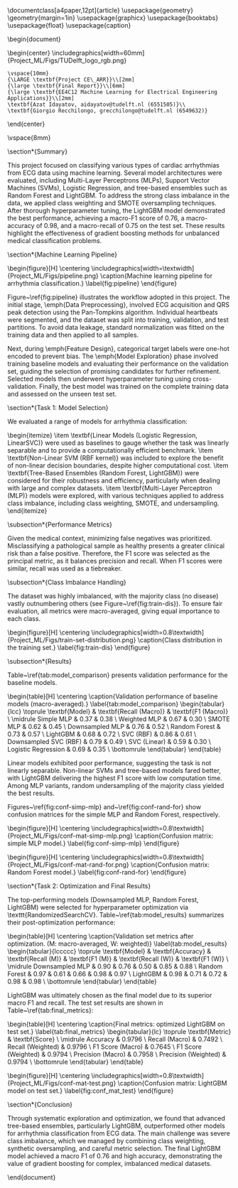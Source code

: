 \documentclass[a4paper,12pt]{article}
\usepackage{geometry}
\geometry{margin=1in}
\usepackage{graphicx}
\usepackage{booktabs}
\usepackage{float}
\usepackage{caption}

\begin{document}

\begin{center}
    \includegraphics[width=60mm]{Project_ML/Figs/TUDelft_logo_rgb.png}

    \vspace{10mm}
    {\LARGE \textbf{Project CE\_ARR}}\\[2mm]
    {\large \textbf{Final Report}}\\[6mm]
    {\large \textbf{EE4C12 Machine Learning for Electrical Engineering Applications}}\\[2mm]
    \textbf{Azat Idayatov, aidayatov@tudelft.nl (6551505)}\\
    \textbf{Giorgio Recchilongo, grecchilongo@tudelft.nl (6549632)}
\end{center}

\vspace{8mm}

\section*{Summary}

This project focused on classifying various types of cardiac arrhythmias from ECG data using machine learning. Several model architectures were evaluated, including Multi-Layer Perceptrons (MLPs), Support Vector Machines (SVMs), Logistic Regression, and tree-based ensembles such as Random Forest and LightGBM. To address the strong class imbalance in the data, we applied class weighting and SMOTE oversampling techniques. After thorough hyperparameter tuning, the LightGBM model demonstrated the best performance, achieving a macro-F1 score of 0.76, a macro-accuracy of 0.98, and a macro-recall of 0.75 on the test set. These results highlight the effectiveness of gradient boosting methods for unbalanced medical classification problems.

\section*{Machine Learning Pipeline}

\begin{figure}[H]
    \centering
    \includegraphics[width=\textwidth]{Project_ML/Figs/pipeline.png}
    \caption{Machine learning pipeline for arrhythmia classification.}
    \label{fig:pipeline}
\end{figure}

Figure~\ref{fig:pipeline} illustrates the workflow adopted in this project. The initial stage, \emph{Data Preprocessing}, involved ECG acquisition and QRS peak detection using the Pan-Tompkins algorithm. Individual heartbeats were segmented, and the dataset was split into training, validation, and test partitions. To avoid data leakage, standard normalization was fitted on the training data and then applied to all samples.

Next, during \emph{Feature Design}, categorical target labels were one-hot encoded to prevent bias. The \emph{Model Exploration} phase involved training baseline models and evaluating their performance on the validation set, guiding the selection of promising candidates for further refinement. Selected models then underwent hyperparameter tuning using cross-validation. Finally, the best model was trained on the complete training data and assessed on the unseen test set.

\section*{Task 1: Model Selection}

We evaluated a range of models for arrhythmia classification:

\begin{itemize}
    \item \textbf{Linear Models (Logistic Regression, LinearSVC)} were used as baselines to gauge whether the task was linearly separable and to provide a computationally efficient benchmark.
    \item \textbf{Non-Linear SVM (RBF kernel)} was included to explore the benefit of non-linear decision boundaries, despite higher computational cost.
    \item \textbf{Tree-Based Ensembles (Random Forest, LightGBM)} were considered for their robustness and efficiency, particularly when dealing with large and complex datasets.
    \item \textbf{Multi-Layer Perceptron (MLP)} models were explored, with various techniques applied to address class imbalance, including class weighting, SMOTE, and undersampling.
\end{itemize}

\subsection*{Performance Metrics}

Given the medical context, minimizing false negatives was prioritized. Misclassifying a pathological sample as healthy presents a greater clinical risk than a false positive. Therefore, the F1 score was selected as the principal metric, as it balances precision and recall. When F1 scores were similar, recall was used as a tiebreaker.

\subsection*{Class Imbalance Handling}

The dataset was highly imbalanced, with the majority class (no disease) vastly outnumbering others (see Figure~\ref{fig:train-dis}). To ensure fair evaluation, all metrics were macro-averaged, giving equal importance to each class.

\begin{figure}[H]
    \centering
    \includegraphics[width=0.8\textwidth]{Project_ML/Figs/train-set-distribution.png}
    \caption{Class distribution in the training set.}
    \label{fig:train-dis}
\end{figure}

\subsection*{Results}

Table~\ref{tab:model_comparison} presents validation performance for the baseline models.

\begin{table}[H]
    \centering
    \caption{Validation performance of baseline models (macro-averaged).}
    \label{tab:model_comparison}
    \begin{tabular}{lcc}
        \toprule
        \textbf{Model} & \textbf{Recall (Macro)} & \textbf{F1 (Macro)} \\
        \midrule
        Simple MLP & 0.37 & 0.38 \\
        Weighted MLP & 0.67 & 0.30 \\
        SMOTE MLP & 0.62 & 0.45 \\
        Downsampled MLP & 0.76 & 0.52 \\
        Random Forest & 0.73 & 0.57 \\
        LightGBM & 0.68 & 0.72 \\
        SVC (RBF) & 0.86 & 0.61 \\
        Downsampled SVC (RBF) & 0.79 & 0.49 \\
        SVC (Linear) & 0.59 & 0.30 \\
        Logistic Regression & 0.69 & 0.35 \\
        \bottomrule
    \end{tabular}
\end{table}

Linear models exhibited poor performance, suggesting the task is not linearly separable. Non-linear SVMs and tree-based models fared better, with LightGBM delivering the highest F1 score with low computation time. Among MLP variants, random undersampling of the majority class yielded the best results.

Figures~\ref{fig:conf-simp-mlp} and~\ref{fig:conf-rand-for} show confusion matrices for the simple MLP and Random Forest, respectively.

\begin{figure}[H]
    \centering
    \includegraphics[width=0.8\textwidth]{Project_ML/Figs/conf-mat-simp-mlp.png}
    \caption{Confusion matrix: simple MLP model.}
    \label{fig:conf-simp-mlp}
\end{figure}

\begin{figure}[H]
    \centering
    \includegraphics[width=0.8\textwidth]{Project_ML/Figs/conf-mat-rand-for.png}
    \caption{Confusion matrix: Random Forest model.}
    \label{fig:conf-rand-for}
\end{figure}

\section*{Task 2: Optimization and Final Results}

The top-performing models (Downsampled MLP, Random Forest, LightGBM) were selected for hyperparameter optimization via \texttt{RandomizedSearchCV}. Table~\ref{tab:model_results} summarizes their post-optimization performance:

\begin{table}[H]
    \centering
    \caption{Validation set metrics after optimization. (M: macro-averaged, W: weighted)}
    \label{tab:model_results}
    \begin{tabular}{lccccc}
        \toprule
        \textbf{Model} & \textbf{Accuracy} & \textbf{Recall (M)} & \textbf{F1 (M)} & \textbf{Recall (W)} & \textbf{F1 (W)} \\
        \midrule
        Downsampled MLP & 0.90 & 0.76 & 0.50 & 0.85 & 0.88 \\ 
        Random Forest & 0.97 & 0.61 & 0.66 & 0.98 & 0.97 \\
        LightGBM & 0.98 & 0.71 & 0.72 & 0.98 & 0.98 \\
        \bottomrule
    \end{tabular}
\end{table}

LightGBM was ultimately chosen as the final model due to its superior macro F1 and recall. The test set results are shown in Table~\ref{tab:final_metrics}:

\begin{table}[H]
    \centering
    \caption{Final metrics: optimized LightGBM on test set.}
    \label{tab:final_metrics}
    \begin{tabular}{lc}
        \toprule
        \textbf{Metric} & \textbf{Score} \\
        \midrule
        Accuracy & 0.9796 \\
        Recall (Macro) & 0.7492 \\
        Recall (Weighted) & 0.9796 \\
        F1 Score (Macro) & 0.7645 \\
        F1 Score (Weighted) & 0.9794 \\
        Precision (Macro) & 0.7958 \\
        Precision (Weighted) & 0.9794 \\
        \bottomrule
    \end{tabular}
\end{table}

\begin{figure}[H]
    \centering
    \includegraphics[width=0.8\textwidth]{Project_ML/Figs/conf-mat-test.png}
    \caption{Confusion matrix: LightGBM model on test set.}
    \label{fig:conf_mat_test}
\end{figure}

\section*{Conclusion}

Through systematic exploration and optimization, we found that advanced tree-based ensembles, particularly LightGBM, outperformed other models for arrhythmia classification from ECG data. The main challenge was severe class imbalance, which we managed by combining class weighting, synthetic oversampling, and careful metric selection. The final LightGBM model achieved a macro F1 of 0.76 and high accuracy, demonstrating the value of gradient boosting for complex, imbalanced medical datasets.

\end{document}
